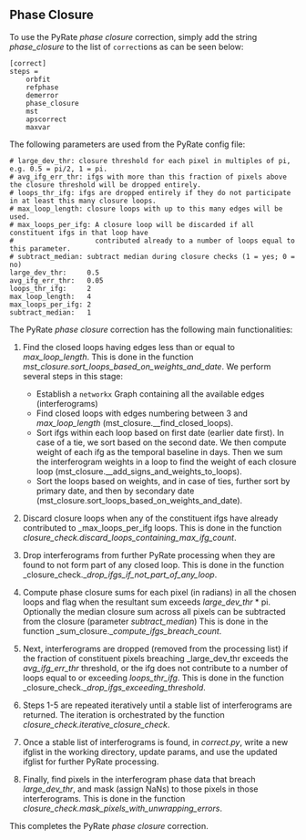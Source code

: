 ## Phase Closure

To use the PyRate _phase closure_ correction, simply add the string _phase_closure_
to the list of `correct`ions as can be seen below:

```
[correct]
steps =
    orbfit
    refphase
    demerror
    phase_closure
    mst
    apscorrect
    maxvar
```

The following parameters are used from the PyRate config file:
```
# large_dev_thr: closure threshold for each pixel in multiples of pi, e.g. 0.5 = pi/2, 1 = pi.
# avg_ifg_err_thr: ifgs with more than this fraction of pixels above the closure threshold will be dropped entirely.
# loops_thr_ifg: ifgs are dropped entirely if they do not participate in at least this many closure loops.
# max_loop_length: closure loops with up to this many edges will be used.
# max_loops_per_ifg: A closure loop will be discarded if all constituent ifgs in that loop have
#                    contributed already to a number of loops equal to this parameter.
# subtract_median: subtract median during closure checks (1 = yes; 0 = no)
large_dev_thr:     0.5
avg_ifg_err_thr:   0.05
loops_thr_ifg:     2
max_loop_length:   4
max_loops_per_ifg: 2
subtract_median:   1
```

The PyRate _phase closure_ correction has the following main functionalities:

1. Find the closed loops having edges less than or equal to _max_loop_length_.
   This is done in the function _mst_closure.sort_loops_based_on_weights_and_date_.
   We perform several steps in this stage:
    
    - Establish a `networkx` Graph containing all the available edges (interferograms)
    - Find closed loops with edges numbering between 3 and _max_loop_length_ (mst_closure.__find_closed_loops).
    - Sort ifgs within each loop based on first date (earlier date first). In case of a tie, we sort 
      based on the second date. We then compute weight of each ifg as the temporal baseline in days.
      Then we sum the interferogram weights in a loop to find the weight of each closure loop
      (mst_closure.__add_signs_and_weights_to_loops). 
    - Sort the loops based on weights, and in case of ties, further sort by primary date, and then by secondary
      date (mst_closure.sort_loops_based_on_weights_and_date).

2. Discard closure loops when any of the constituent ifgs have already contributed to _max_loops_per_ifg loops.
   This is done in the function _closure_check.discard_loops_containing_max_ifg_count_.

3. Drop interferograms from further PyRate processing when they are found to not form part of any closed loop.
   This is done in the function _closure_check.__drop_ifgs_if_not_part_of_any_loop_.

4. Compute phase closure sums for each pixel (in radians) in all the chosen loops and flag when
   the resultant sum exceeds _large_dev_thr_ * pi.
   Optionally the median closure sum across all pixels can be subtracted from the closure (parameter _subtract_median_)
   This is done in the function _sum_closure.__compute_ifgs_breach_count_.

5. Next, interferograms are dropped (removed from the processing list) if the fraction of constituent pixels
   breaching _large_dev_thr exceeds the _avg_ifg_err_thr_ threshold, or the ifg does not contribute to a
   number of loops equal to or exceeding _loops_thr_ifg_.
   This is done in the function _closure_check.__drop_ifgs_exceeding_threshold_.
   
6. Steps 1-5 are repeated iteratively until a stable list of interferograms are returned.
   The iteration is orchestrated by the function _closure_check.iterative_closure_check_.
   
7. Once a stable list of interferograms is found, in _correct.py_, write a new ifglist in the working directory, 
   update params, and use the updated ifglist for further PyRate processing.
   
8. Finally, find pixels in the interferogram phase data that breach _large_dev_thr_,
   and mask (assign NaNs) to those pixels in those interferograms.
   This is done in the function _closure_check.mask_pixels_with_unwrapping_errors_.

This completes the PyRate _phase closure_ correction.
